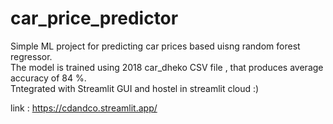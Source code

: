 # car_price_predictor
Simple ML project for predicting car prices based uisng random forest regressor. <br>
The model is trained using 2018 car_dheko CSV file , that produces average accuracy of 84 %. <br>
Tntegrated with Streamlit GUI and hostel in streamlit cloud :)

link : <a>https://cdandco.streamlit.app/</a>
